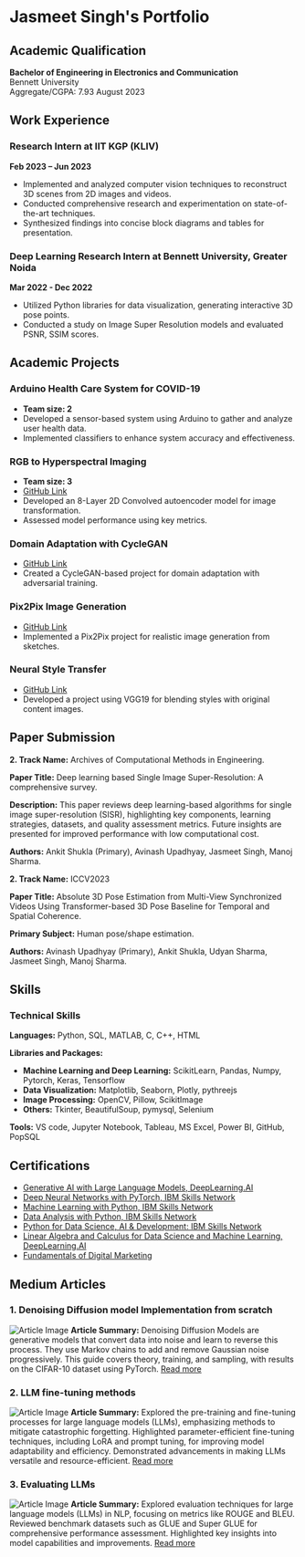 # Jasmeet Singh's Portfolio

## Academic Qualification

**Bachelor of Engineering in Electronics and Communication**  
Bennett University  
Aggregate/CGPA: 7.93
August 2023

## Work Experience

### Research Intern at IIT KGP (KLIV)
**Feb 2023 – Jun 2023**
- Implemented and analyzed computer vision techniques to reconstruct 3D scenes from 2D images and videos.
- Conducted comprehensive research and experimentation on state-of-the-art techniques.
- Synthesized findings into concise block diagrams and tables for presentation.

### Deep Learning Research Intern at Bennett University, Greater Noida
**Mar 2022 - Dec 2022**
- Utilized Python libraries for data visualization, generating interactive 3D pose points.
- Conducted a study on Image Super Resolution models and evaluated PSNR, SSIM scores.

## Academic Projects

### Arduino Health Care System for COVID-19
- **Team size: 2**
- Developed a sensor-based system using Arduino to gather and analyze user health data.
- Implemented classifiers to enhance system accuracy and effectiveness.

### RGB to Hyperspectral Imaging
- **Team size: 3**
- [GitHub Link](https://github.com/jasmeetsingh-028/RGB2HSI)
- Developed an 8-Layer 2D Convolved autoencoder model for image transformation.
- Assessed model performance using key metrics.

### Domain Adaptation with CycleGAN
- [GitHub Link](https://github.com/jasmeetsingh-028/Domain-Adaptation-using-Cycle-GAN)
- Created a CycleGAN-based project for domain adaptation with adversarial training.

### Pix2Pix Image Generation
- [GitHub Link](https://github.com/jasmeetsingh-028/Pix2Pix-Conditional-GAN)
- Implemented a Pix2Pix project for realistic image generation from sketches.

### Neural Style Transfer
- [GitHub Link](https://github.com/jasmeetsingh-028/Neural-Style-Transfer-using-VGG19)
- Developed a project using VGG19 for blending styles with original content images.

## Paper Submission

**2. Track Name:** Archives of Computational Methods in Engineering.

**Paper Title:** Deep learning based Single Image Super-Resolution: A comprehensive survey.

**Description:** This paper reviews deep learning-based algorithms for single image super-resolution (SISR),
highlighting key components, learning strategies, datasets, and quality assessment metrics. Future insights are
presented for improved performance with low computational cost.

**Authors:** Ankit Shukla (Primary), Avinash Upadhyay, Jasmeet Singh, Manoj Sharma.

**2. Track Name:** ICCV2023  

**Paper Title:** Absolute 3D Pose Estimation from Multi-View Synchronized Videos Using Transformer-based 3D Pose Baseline for Temporal and Spatial Coherence.  

**Primary Subject:** Human pose/shape estimation.  

**Authors:** Avinash Upadhyay (Primary), Ankit Shukla, Udyan Sharma, Jasmeet Singh, Manoj Sharma.

## Skills

### Technical Skills

**Languages:** Python, SQL, MATLAB, C, C++, HTML

**Libraries and Packages:**
- **Machine Learning and Deep Learning:** ScikitLearn, Pandas, Numpy, Pytorch, Keras, Tensorflow
- **Data Visualization:** Matplotlib, Seaborn, Plotly, pythreejs
- **Image Processing:** OpenCV, Pillow, ScikitImage
- **Others:** Tkinter, BeautifulSoup, pymysql, Selenium

**Tools:** VS code, Jupyter Notebook, Tableau, MS Excel, Power BI, GitHub, PopSQL

## Certifications

- [Generative AI with Large Language Models, DeepLearning.AI](https://www.coursera.org/account/accomplishments/certificate/88MEFQ899ULZ)
- [Deep Neural Networks with PyTorch, IBM Skills Network](https://www.coursera.org/account/accomplishments/certificate/CB989Z4XBX89)
- [Machine Learning with Python, IBM Skills Network](https://www.coursera.org/account/accomplishments/certificate/Z739WSH27AJZ)
- [Data Analysis with Python, IBM Skills Network](https://www.coursera.org/account/accomplishments/certificate/EMQ7PMJH9BDT)
- [Python for Data Science, AI & Development: IBM Skills Network](https://www.coursera.org/account/accomplishments/certificate/ZYKWA5GHHX84)
- [Linear Algebra and Calculus for Data Science and Machine Learning, DeepLearning.AI](https://www.coursera.org/account/accomplishments/certificate/42ATLQANHFK3)
- [Fundamentals of Digital Marketing](https://www.coursera.org/account/accomplishments/certificate/95WAVFKAGDQZ)

## Medium Articles

### 1. Denoising Diffusion model Implementation from scratch
![Article Image](https://miro.medium.com/v2/resize:fit:1100/format:webp/1*4lptkrdXPZ0rMqU0tcJr1A.jpeg)
**Article Summary:**
Denoising Diffusion Models are generative models that convert data into noise and learn to reverse this process. They use Markov chains to add and remove Gaussian noise progressively. This guide covers theory, training, and sampling, with results on the CIFAR-10 dataset using PyTorch.
[Read more](https://medium.com/@sjasmeet135/denoising-diffusion-model-implementation-from-scratch-b0a1fc6ef5d8)

### 2. LLM fine-tuning methods
![Article Image](https://miro.medium.com/v2/resize:fit:1100/format:webp/1*PLTzifVB7cEQEQBkG914mg.png)
**Article Summary:** Explored the pre-training and fine-tuning processes for large language models (LLMs), emphasizing methods to mitigate catastrophic forgetting. Highlighted parameter-efficient fine-tuning techniques, including LoRA and prompt tuning, for improving model adaptability and efficiency. Demonstrated advancements in making LLMs versatile and resource-efficient.
[Read more](https://medium.com/gopenai/unleashing-the-power-of-language-models-fine-tuning-and-beyond-b3fbf36e0cdc)

### 3. Evaluating LLMs
![Article Image](https://miro.medium.com/v2/resize:fit:1100/format:webp/1*wCFBrbJ5vY1rjaxtRYepNg.jpeg)
**Article Summary:** Explored evaluation techniques for large language models (LLMs) in NLP, focusing on metrics like ROUGE and BLEU. Reviewed benchmark datasets such as GLUE and Super GLUE for comprehensive performance assessment. Highlighted key insights into model capabilities and improvements.
[Read more](https://medium.com/gopenai/evaluating-language-models-metrices-and-benchmarking-2cd18d5e893a)

